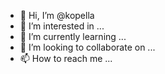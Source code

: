- 👋 Hi, I’m @kopella
- 👀 I’m interested in ...
- 🌱 I’m currently learning ...
- 💞️ I’m looking to collaborate on ...
- 📫 How to reach me ...

<!---
kopella/kopella is a ✨ special ✨ repository because its `README.md` (this file) appears on your GitHub profile.
You can click the Preview link to take a look at your changes.
--->

